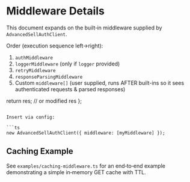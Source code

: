 # Middleware Details

This document expands on the built‑in middleware supplied by `AdvancedSellAuthClient`.

Order (execution sequence left→right):

1. `authMiddleware`
2. `loggerMiddleware` (only if `logger` provided)
3. `retryMiddleware`
4. `responseParsingMiddleware`
5. Custom `middleware[]` (user supplied, runs AFTER built-ins so it sees authenticated requests & parsed responses)


  return res; // or modified res
};
```

Insert via config:

```ts
new AdvancedSellAuthClient({ middleware: [myMiddleware] });
```

## Caching Example

See `examples/caching-middleware.ts` for an end‑to‑end example demonstrating a simple in‑memory GET cache with TTL.
